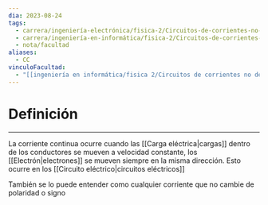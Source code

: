 ```yaml
---
dia: 2023-08-24
tags:
  - carrera/ingeniería-electrónica/fisica-2/Circuitos-de-corrientes-no-dependientes-del-tiempo
  - carrera/ingeniería-en-informática/fisica-2/Circuitos-de-corrientes-no-dependientes-del-tiempo
  - nota/facultad
aliases:
  - CC
vinculoFacultad:
  - "[[ingeniería en informática/fisica 2/Circuitos de corrientes no dependientes del tiempo/Resumen.md]]"
---
```

# Definición
---
La corriente continua ocurre cuando las [[Carga eléctrica|cargas]] dentro de los conductores se mueven a velocidad constante, los [[Electrón|electrones]] se mueven siempre en la misma dirección. Esto ocurre en los [[Circuito eléctrico|circuitos eléctricos]]

También se lo puede entender como cualquier corriente que no cambie de polaridad o signo